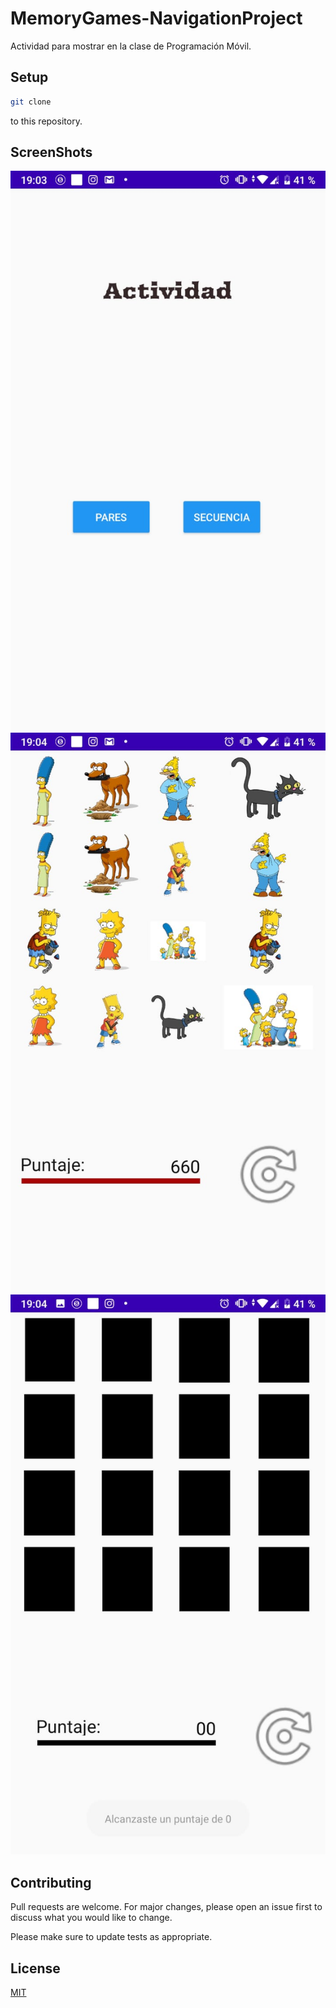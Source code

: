 # MemoryGames-NavigationProject

Actividad para mostrar en la clase de Programación Móvil.

## Setup

```bash
git clone
``` 
to this repository.

## ScreenShots
![](images/SS3.jpeg)
![](images/SS1.jpeg)
![](images/SS4.jpeg)


## Contributing
Pull requests are welcome. For major changes, please open an issue first to discuss what you would like to change.

Please make sure to update tests as appropriate.

## License
[MIT](https://choosealicense.com/licenses/mit/)
